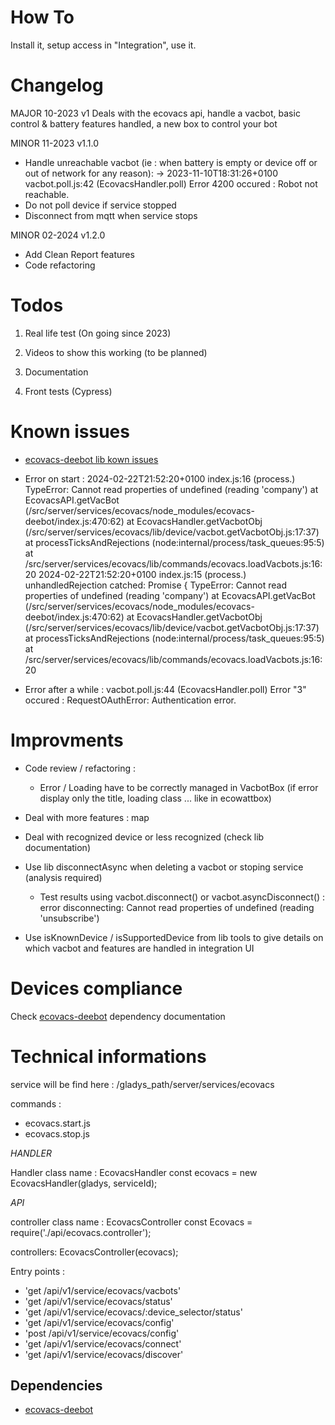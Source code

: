 How To
======

Install it, setup access in "Integration", use it.

Changelog
=========
MAJOR 10-2023 v1 Deals with the ecovacs api, handle a vacbot, basic control & battery features handled, a new box to control your bot 

MINOR  11-2023 v1.1.0 
- Handle unreachable vacbot (ie : when battery is empty or device off or out of network for any reason): 
    -> 2023-11-10T18:31:26+0100 <error> vacbot.poll.js:42 (EcovacsHandler.poll) Error 4200 occured : Robot not reachable.
- Do not poll device if service stopped
- Disconnect from mqtt when service stops

MINOR  02-2024 v1.2.0
- Add Clean Report features
- Code refactoring

Todos
=====

1. Real life test (On going since 2023)

2. Videos to show this working (to be planned)

3. Documentation

4. Front tests (Cypress)


Known issues
============

* [ecovacs-deebot lib kown issues]

* Error on start :
2024-02-22T21:52:20+0100 <error> index.js:16 (process.<anonymous>) TypeError: Cannot read properties of undefined (reading 'company')
    at EcovacsAPI.getVacBot (/src/server/services/ecovacs/node_modules/ecovacs-deebot/index.js:470:62)
    at EcovacsHandler.getVacbotObj (/src/server/services/ecovacs/lib/device/vacbot.getVacbotObj.js:17:37)
    at processTicksAndRejections (node:internal/process/task_queues:95:5)
    at /src/server/services/ecovacs/lib/commands/ecovacs.loadVacbots.js:16:20
2024-02-22T21:52:20+0100 <error> index.js:15 (process.<anonymous>) unhandledRejection catched: Promise {
  <rejected> TypeError: Cannot read properties of undefined (reading 'company')
      at EcovacsAPI.getVacBot (/src/server/services/ecovacs/node_modules/ecovacs-deebot/index.js:470:62)
      at EcovacsHandler.getVacbotObj (/src/server/services/ecovacs/lib/device/vacbot.getVacbotObj.js:17:37)
      at processTicksAndRejections (node:internal/process/task_queues:95:5)
      at /src/server/services/ecovacs/lib/commands/ecovacs.loadVacbots.js:16:20

* Error after a while : <error> vacbot.poll.js:44 (EcovacsHandler.poll) Error "3" occured : RequestOAuthError: Authentication error.

Improvments
===========

* Code review / refactoring :
    * Error / Loading have to be correctly managed in VacbotBox (if error display only the title, loading class ... like in ecowattbox)
* Deal with more features : map
* Deal with recognized device or less recognized (check lib documentation)
* Use lib disconnectAsync when deleting a vacbot or stoping service (analysis required)
    *  Test results using vacbot.disconnect() or vacbot.asyncDisconnect() :   error disconnecting: Cannot read properties of undefined (reading 'unsubscribe')

* Use isKnownDevice / isSupportedDevice from lib tools to give details on which vacbot and features are handled in integration UI


Devices compliance
==================

Check [ecovacs-deebot] dependency documentation



Technical informations
======================

service will be find here : /gladys_path/server/services/ecovacs

commands :

- ecovacs.start.js
- ecovacs.stop.js


*HANDLER*

Handler class name : EcovacsHandler
const ecovacs = new EcovacsHandler(gladys, serviceId);


*API*

controller class name : EcovacsController
const Ecovacs = require('./api/ecovacs.controller');

controllers: EcovacsController(ecovacs);

Entry points :

- 'get /api/v1/service/ecovacs/vacbots'
- 'get /api/v1/service/ecovacs/status'
- 'get /api/v1/service/ecovacs/:device_selector/status'
- 'get /api/v1/service/ecovacs/config'
- 'post /api/v1/service/ecovacs/config'
- 'get /api/v1/service/ecovacs/connect'
- 'get /api/v1/service/ecovacs/discover'


Dependencies
------------

- [ecovacs-deebot]



[//]: # (These are reference links used in the body of this note and get stripped out when the markdown processor does its job. There is no need to format nicely because it shouldn't be seen. Thanks SO - http://stackoverflow.com/questions/4823468/store-comments-in-markdown-syntax)

   [ecovacs-deebot]: <https://www.npmjs.com/package/ecovacs-deebot>
   [ecovacs-deebot lib kown issues]: <https://github.com/mrbungle64/ecovacs-deebot.js#known-issues>
   